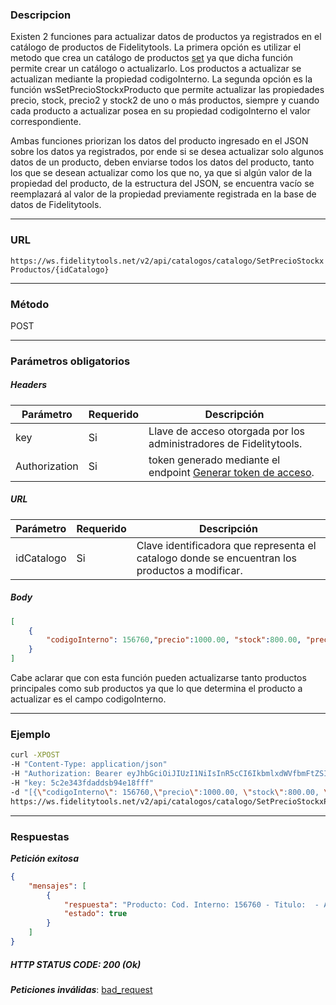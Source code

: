 ### Descripcion
Existen 2 funciones para actualizar datos de productos ya registrados en el catálogo de productos de
Fidelitytools.
La primera opción es utilizar el metodo que crea un catálogo de productos [set](https://github.com/bebeto-fidelitytools/FidelitytoolsWS/blob/master/docs/catalogos/set.md) ya que dicha función permite crear un catálogo o actualizarlo.
Los productos a actualizar se actualizan mediante la propiedad codigoInterno.
La segunda opción es la función wsSetPrecioStockxProducto que permite actualizar las propiedades
precio, stock, precio2 y stock2 de uno o más productos, siempre y cuando cada producto a actualizar posea
en su propiedad codigoInterno el valor correspondiente.

Ambas funciones priorizan los datos del producto ingresado en el JSON sobre los datos ya
registrados, por ende si se desea actualizar solo algunos datos de un producto, deben enviarse todos los
datos del producto, tanto los que se desean actualizar como los que no, ya que si algún valor de la
propiedad del producto, de la estructura del JSON, se encuentra vacío se reemplazará al valor de la
propiedad previamente registrada en la base de datos de Fidelitytools.
___

### URL
` https://ws.fidelitytools.net/v2/api/catalogos/catalogo/SetPrecioStockxProductos/{idCatalogo} `
___

### Método
POST
___
### Parámetros obligatorios

##### Headers

|Parámetro |Requerido |Descripción                 |
|----------|----------|----------------------------|
| key         | Si		 | Llave de acceso otorgada por los administradores de Fidelitytools. |
| Authorization       | Si		 | token generado mediante el endpoint [Generar token de acceso](https://github.com/bebeto-fidelitytools/FidelitytoolsWS/blob/master/docs/autenticaci%C3%B3n.md). |

##### URL

|Parámetro |Requerido |Descripción                 |
|----------|----------|----------------------------|
| idCatalogo | Si | Clave identificadora que representa el catalogo donde se encuentran los productos a modificar.|
##### Body
```json
[
    {
        "codigoInterno": 156760,"precio":1000.00, "stock":800.00, "precio2":500, "stock2":100.00
	}
]
```
Cabe aclarar que con esta función pueden actualizarse tanto productos principales como sub
productos ya que lo que determina el producto a actualizar es el campo codigoInterno.
___
### Ejemplo
```bash
curl -XPOST 
-H "Content-Type: application/json" 
-H "Authorization: Bearer eyJhbGciOiJIUzI1NiIsInR5cCI6IkbmlxdWVfbmFtZSI6InVzZXJb25maWciLCJuYmYiOjE1NTYxMTk0MNjIwNTgwNywiaWF0IjoxNTU2MTE5NDA3LCJpczovL3dzLmZpZGVsaXR5dG9vbHMubmV0L3YyIiwiYXVkIjoiaHa2U2asdasdy5maWRlbGl0eXRvb2xzLm5ldC92MiJ9RDDpMHEB4SsmY0j87OcS5mbxe2XxSAY" 
-H "key: 5c2e343fdaddsb94e18fff" 
-d "[{\"codigoInterno\": 156760,\"precio\":1000.00, \"stock\":800.00, \"precio2\":500, \"stock2\":100.00}]" 
https://ws.fidelitytools.net/v2/api/catalogos/catalogo/SetPrecioStockxProductos/NzI5OQ
```
___
### Respuestas
***Petición exitosa***
```json
{
    "mensajes": [
        {
            "respuesta": "Producto: Cod. Interno: 156760 - Titulo:  - Actualización Exitosa.",
            "estado": true
        }
    ]
}
```

##### HTTP STATUS CODE: 200 (Ok)

***Peticiones inválidas***: [bad_request](https://github.com/bebeto-fidelitytools/FidelitytoolsWS/blob/master/docs/catalogos/bad_request.md)

